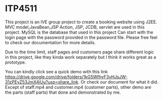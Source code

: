 # ITP4511
 
This project is an IVE group project to create a booking website using J2EE.
MVC model,JavaBean,JSP Action, JSP, JCDB, servlet are used in this project.
MySQL is the database that used in this project
Can start with the login page with the password provided in the password file.
Please free feel to check our documentation for more details.

Due to the time limit, staff pages and customers page share different logic in this project, like they kinda work separately but I think it works great as a prototype.

You can kindly click see a quick demo with this link https://drive.google.com/drive/folders/1kG5WfhyF3vHJsJW-31zPEyZ53JmX4jUu?usp=share_link. 
Or check our document for what it did. Except of staff.mp4 and  customer.mp4 (customer parts), other demo are the parts (staff parts) that done and demonstrated by me.

